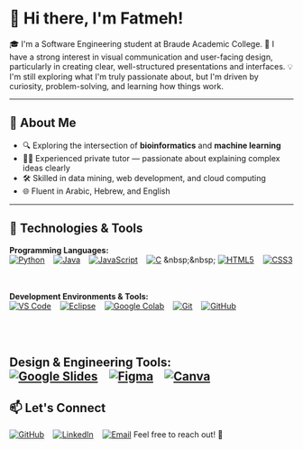 # 👋 Hi there, I'm Fatmeh!

🎓 I'm a Software Engineering student at Braude Academic College.
🎨 I have a strong interest in visual communication and user-facing design, particularly in creating clear, well-structured presentations and interfaces.
💡 I'm still exploring what I'm truly passionate about, but I'm driven by curiosity, problem-solving, and learning how things work.

---

## 🚀 About Me

- 🔍 Exploring the intersection of **bioinformatics** and **machine learning**
- 👨‍🏫 Experienced private tutor — passionate about explaining complex ideas clearly
- 🛠️ Skilled in data mining, web development, and cloud computing
- 🌐 Fluent in Arabic, Hebrew, and English

---

## 🧠 Technologies & Tools

**Programming Languages:**
<br>
[![Python](https://img.shields.io/badge/Python-3776AB?style=for-the-badge&logo=python&logoColor=white)](https://www.python.org)
&nbsp;&nbsp;
[![Java](https://img.shields.io/badge/Java-007396?style=for-the-badge&logo=java&logoColor=white)](https://www.java.com)
&nbsp;&nbsp;
[![JavaScript](https://img.shields.io/badge/JavaScript-F7DF1E?style=for-the-badge&logo=javascript&logoColor=black)](https://www.javascript.com)
&nbsp;&nbsp;
[![C](https://img.shields.io/badge/C-A8B9CC?style=for-the-badge&logo=c&logoColor=white)](https://en.wikipedia.org/wiki/C_(programming_language))
&nbsp;&nbsp;
[![HTML5](https://img.shields.io/badge/HTML5-E34F26?style=for-the-badge&logo=html5&logoColor=white)](https://developer.mozilla.org/en-US/docs/Web/HTML)
&nbsp;&nbsp;
[![CSS3](https://img.shields.io/badge/CSS3-1572B6?style=for-the-badge&logo=css3&logoColor=white)](https://developer.mozilla.org/en-US/docs/Web/CSS)

<br><br> **Development Environments & Tools:**
<br>
[![VS Code](https://img.shields.io/badge/VS_Code-007ACC?style=for-the-badge&logo=visual-studio-code&logoColor=white)](https://code.visualstudio.com/)
&nbsp;&nbsp;
[![Eclipse](https://img.shields.io/badge/Eclipse-2C2255?style=for-the-badge&logo=eclipse&logoColor=white)](https://www.eclipse.org/)
&nbsp;&nbsp;
[![Google Colab](https://img.shields.io/badge/Google_Colab-F9AB00?style=for-the-badge&logo=google-colab&logoColor=white)](https://colab.research.google.com/)
&nbsp;&nbsp;
[![Git](https://img.shields.io/badge/Git-F05032?style=for-the-badge&logo=git&logoColor=white)](https://git-scm.com/)
&nbsp;&nbsp;
[![GitHub](https://img.shields.io/badge/GitHub-181717?style=for-the-badge&logo=github&logoColor=white)](https://github.com/)

<br><br>
**Design & Engineering Tools:**
<br>
[![Google Slides](https://img.shields.io/badge/Google_Slides-FBBC04?style=for-the-badge&logo=google-slides&logoColor=white)](https://docs.google.com/presentation/)
&nbsp;&nbsp;
[![Figma](https://img.shields.io/badge/Figma-F24E1E?style=for-the-badge&logo=figma&logoColor=white)](https://www.figma.com/)
&nbsp;&nbsp;
[![Canva](https://img.shields.io/badge/Canva-00C4CC?style=for-the-badge&logo=canva&logoColor=white)](https://www.canva.com/)
&nbsp;&nbsp;
---

## 📫 Let's Connect

[![GitHub](https://img.shields.io/badge/GitHub-f10zo-181717?style=for-the-badge&logo=github)](https://github.com/f10zo)
&nbsp;&nbsp;
[![LinkedIn](https://img.shields.io/badge/LinkedIn-Fatmeh-0077B5?style=for-the-badge&logo=linkedin)](https://www.linkedin.com/in/fatmeh/)
&nbsp;&nbsp;
[![Email](https://img.shields.io/badge/Email-fatmehzo3bi10@gmail.com-D14836?style=for-the-badge&logo=gmail)](mailto:fatmehzo3bi10@gmail.com)
Feel free to reach out! 🙌
